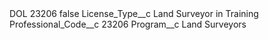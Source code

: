 <?xml version="1.0" encoding="UTF-8"?>
<CustomMetadata xmlns="http://soap.sforce.com/2006/04/metadata" xmlns:xsi="http://www.w3.org/2001/XMLSchema-instance" xmlns:xsd="http://www.w3.org/2001/XMLSchema">
    <label>DOL 23206</label>
    <protected>false</protected>
    <values>
        <field>License_Type__c</field>
        <value xsi:type="xsd:string">Land Surveyor in Training</value>
    </values>
    <values>
        <field>Professional_Code__c</field>
        <value xsi:type="xsd:string">23206</value>
    </values>
    <values>
        <field>Program__c</field>
        <value xsi:type="xsd:string">Land Surveyors</value>
    </values>
</CustomMetadata>
